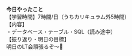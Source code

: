 **今日やったこと**<br>
【学習時間】7時間/日（うちカリキュラム外5時間）<br>
【内容】<br>
・データベース・テーブル・SQL（読み途中）<br>
【振り返り・明日の目標】<br>
明日のLT会頑張るぞ〜🥲<br>